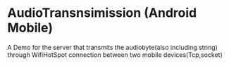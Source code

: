 # AudioTransnsimission (Android Mobile)
  A Demo for the server that transmits the audiobyte(also including string) through WifiHotSpot connection between two mobile devices(Tcp,socket)
